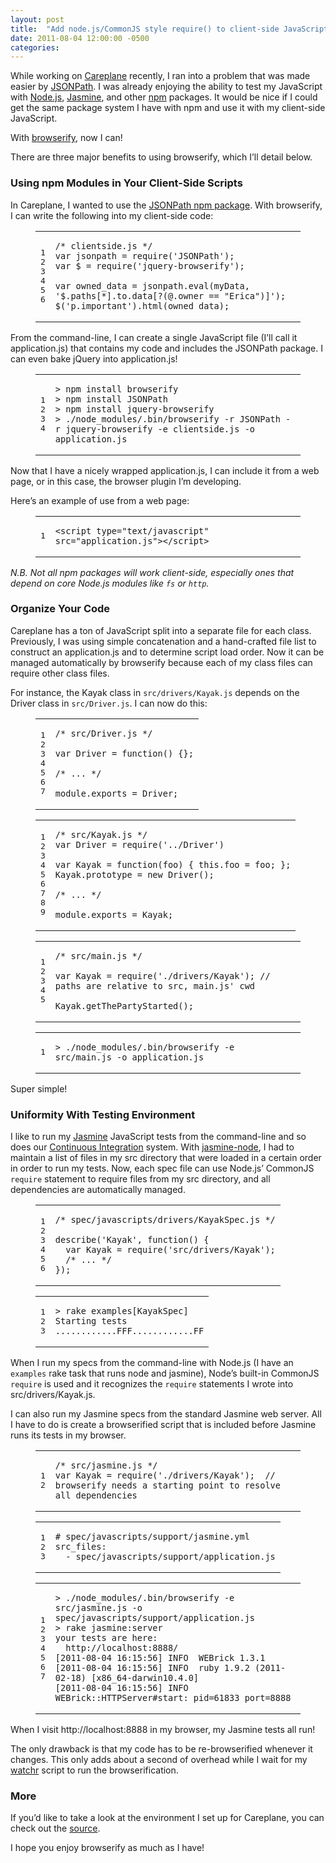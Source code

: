 ```yaml
---
layout: post
title:  "Add node.js/CommonJS style require() to client-side JavaScript with browserify"
date: 2011-08-04 12:00:00 -0500
categories: 
---
```


While working on <a href="http://careplane.org">Careplane</a> recently, I ran into a problem that was made easier by <a href="http://goessner.net/articles/JsonPath/">JSONPath</a>. I was already enjoying the ability to test my JavaScript with <a href="http://nodejs.org">Node.js</a>, <a href="">Jasmine</a>, and other <a href="http://npmjs.org/">npm</a> packages. It would be nice if I could get the same package system I have with npm and use it with my client-side JavaScript.

With <a href="http://github.com/substack/node-browserify">browserify</a>, now I can!

There are three major benefits to using browserify, which I&#8217;ll detail below.

<h3>Using npm Modules in Your Client-Side Scripts</h3>

In Careplane, I wanted to use the <a href="">JSONPath npm package</a>. With browserify, I can write the following into my client-side code:

<figure class='code'><figcaption><span></span></figcaption><div class="highlight"><table><tr><td class="gutter"><pre class="line-numbers"><span class='line-number'>1</span>
<span class='line-number'>2</span>
<span class='line-number'>3</span>
<span class='line-number'>4</span>
<span class='line-number'>5</span>
<span class='line-number'>6</span>
</pre></td><td class='code'><pre><code class='javascript'><span class='line'><span class="cm">/* clientside.js */</span>
</span><span class='line'><span class="kd">var</span> <span class="nx">jsonpath</span> <span class="o">=</span> <span class="nx">require</span><span class="p">(</span><span class="s1">&#39;JSONPath&#39;</span><span class="p">);</span>
</span><span class='line'><span class="kd">var</span> <span class="nx">$</span> <span class="o">=</span> <span class="nx">require</span><span class="p">(</span><span class="s1">&#39;jquery-browserify&#39;</span><span class="p">);</span>
</span><span class='line'>
</span><span class='line'><span class="kd">var</span> <span class="nx">owned_data</span> <span class="o">=</span> <span class="nx">jsonpath</span><span class="p">.</span><span class="nb">eval</span><span class="p">(</span><span class="nx">myData</span><span class="p">,</span> <span class="s1">&#39;$.paths[*].to.data[?(@.owner == &quot;Erica&quot;)]&#39;</span><span class="p">);</span>
</span><span class='line'><span class="nx">$</span><span class="p">(</span><span class="s1">&#39;p.important&#39;</span><span class="p">).</span><span class="nx">html</span><span class="p">(</span><span class="nx">owned_data</span><span class="p">);</span>
</span></code></pre></td></tr></table></div></figure>


From the command-line, I can create a single JavaScript file (I&#8217;ll call it application.js) that contains my code and includes the JSONPath package. I can even bake jQuery into application.js!

<figure class='code'><figcaption><span></span></figcaption><div class="highlight"><table><tr><td class="gutter"><pre class="line-numbers"><span class='line-number'>1</span>
<span class='line-number'>2</span>
<span class='line-number'>3</span>
<span class='line-number'>4</span>
</pre></td><td class='code'><pre><code class='bash'><span class='line'>&gt; npm install browserify
</span><span class='line'>&gt; npm install JSONPath
</span><span class='line'>&gt; npm install jquery-browserify
</span><span class='line'>&gt; ./node_modules/.bin/browserify -r JSONPath -r jquery-browserify -e clientside.js -o application.js
</span></code></pre></td></tr></table></div></figure>


Now that I have a nicely wrapped application.js, I can include it from a web page, or in this case, the browser plugin I&#8217;m developing.

Here&#8217;s an example of use from a web page:

<figure class='code'><figcaption><span></span></figcaption><div class="highlight"><table><tr><td class="gutter"><pre class="line-numbers"><span class='line-number'>1</span>
</pre></td><td class='code'><pre><code class='html'><span class='line'><span class="nt">&lt;script </span><span class="na">type=</span><span class="s">&quot;text/javascript&quot;</span> <span class="na">src=</span><span class="s">&quot;application.js&quot;</span><span class="nt">&gt;&lt;/script&gt;</span>
</span></code></pre></td></tr></table></div></figure>


<em>N.B. Not all npm packages will work client-side, especially ones that depend on core Node.js modules like <code>fs</code> or <code>http</code>.</em>

<h3>Organize Your Code</h3>

Careplane has a ton of JavaScript split into a separate file for each class. Previously, I was using simple concatenation and a hand-crafted file list to construct an application.js and to determine script load order. Now it can be managed automatically by browserify because each of my class files can require other class files.

For instance, the Kayak class in <code>src/drivers/Kayak.js</code> depends on the Driver class in <code>src/Driver.js</code>. I can now do this:

<figure class='code'><figcaption><span></span></figcaption><div class="highlight"><table><tr><td class="gutter"><pre class="line-numbers"><span class='line-number'>1</span>
<span class='line-number'>2</span>
<span class='line-number'>3</span>
<span class='line-number'>4</span>
<span class='line-number'>5</span>
<span class='line-number'>6</span>
<span class='line-number'>7</span>
</pre></td><td class='code'><pre><code class='javascript'><span class='line'><span class="cm">/* src/Driver.js */</span>
</span><span class='line'>
</span><span class='line'><span class="kd">var</span> <span class="nx">Driver</span> <span class="o">=</span> <span class="kd">function</span><span class="p">()</span> <span class="p">{};</span>
</span><span class='line'>
</span><span class='line'><span class="cm">/* ... */</span>
</span><span class='line'>
</span><span class='line'><span class="nx">module</span><span class="p">.</span><span class="nx">exports</span> <span class="o">=</span> <span class="nx">Driver</span><span class="p">;</span>
</span></code></pre></td></tr></table></div></figure>




<figure class='code'><figcaption><span></span></figcaption><div class="highlight"><table><tr><td class="gutter"><pre class="line-numbers"><span class='line-number'>1</span>
<span class='line-number'>2</span>
<span class='line-number'>3</span>
<span class='line-number'>4</span>
<span class='line-number'>5</span>
<span class='line-number'>6</span>
<span class='line-number'>7</span>
<span class='line-number'>8</span>
<span class='line-number'>9</span>
</pre></td><td class='code'><pre><code class='javascript'><span class='line'><span class="cm">/* src/Kayak.js */</span>
</span><span class='line'><span class="kd">var</span> <span class="nx">Driver</span> <span class="o">=</span> <span class="nx">require</span><span class="p">(</span><span class="s1">&#39;../Driver&#39;</span><span class="p">)</span>
</span><span class='line'>
</span><span class='line'><span class="kd">var</span> <span class="nx">Kayak</span> <span class="o">=</span> <span class="kd">function</span><span class="p">(</span><span class="nx">foo</span><span class="p">)</span> <span class="p">{</span> <span class="k">this</span><span class="p">.</span><span class="nx">foo</span> <span class="o">=</span> <span class="nx">foo</span><span class="p">;</span> <span class="p">};</span>
</span><span class='line'><span class="nx">Kayak</span><span class="p">.</span><span class="nx">prototype</span> <span class="o">=</span> <span class="k">new</span> <span class="nx">Driver</span><span class="p">();</span>
</span><span class='line'>
</span><span class='line'><span class="cm">/* ... */</span>
</span><span class='line'>
</span><span class='line'><span class="nx">module</span><span class="p">.</span><span class="nx">exports</span> <span class="o">=</span> <span class="nx">Kayak</span><span class="p">;</span>
</span></code></pre></td></tr></table></div></figure>




<figure class='code'><figcaption><span></span></figcaption><div class="highlight"><table><tr><td class="gutter"><pre class="line-numbers"><span class='line-number'>1</span>
<span class='line-number'>2</span>
<span class='line-number'>3</span>
<span class='line-number'>4</span>
<span class='line-number'>5</span>
</pre></td><td class='code'><pre><code class='javascript'><span class='line'><span class="cm">/* src/main.js */</span>
</span><span class='line'>
</span><span class='line'><span class="kd">var</span> <span class="nx">Kayak</span> <span class="o">=</span> <span class="nx">require</span><span class="p">(</span><span class="s1">&#39;./drivers/Kayak&#39;</span><span class="p">);</span> <span class="c1">// paths are relative to src, main.js&#39; cwd</span>
</span><span class='line'>
</span><span class='line'><span class="nx">Kayak</span><span class="p">.</span><span class="nx">getThePartyStarted</span><span class="p">();</span>
</span></code></pre></td></tr></table></div></figure>




<figure class='code'><figcaption><span></span></figcaption><div class="highlight"><table><tr><td class="gutter"><pre class="line-numbers"><span class='line-number'>1</span>
</pre></td><td class='code'><pre><code class='bash'><span class='line'>&gt; ./node_modules/.bin/browserify -e src/main.js -o application.js
</span></code></pre></td></tr></table></div></figure>


Super simple!

<h3>Uniformity With Testing Environment</h3>

I like to run my <a href="http://pivotal.github.com/jasmine/">Jasmine</a> JavaScript tests from the command-line and so does our <a href="http://martinfowler.com/articles/continuousIntegration.html">Continuous Integration</a> system. With <a href="http://github.com/mhevery/jasmine-node">jasmine-node</a>, I had to maintain a list of files in my src directory that were loaded in a certain order in order to run my tests. Now, each spec file can use Node.js&#8217; CommonJS <code>require</code> statement to require files from my src directory, and all dependencies are automatically managed.

<figure class='code'><figcaption><span></span></figcaption><div class="highlight"><table><tr><td class="gutter"><pre class="line-numbers"><span class='line-number'>1</span>
<span class='line-number'>2</span>
<span class='line-number'>3</span>
<span class='line-number'>4</span>
<span class='line-number'>5</span>
<span class='line-number'>6</span>
</pre></td><td class='code'><pre><code class='javascript'><span class='line'><span class="cm">/* spec/javascripts/drivers/KayakSpec.js */</span>
</span><span class='line'>
</span><span class='line'><span class="nx">describe</span><span class="p">(</span><span class="s1">&#39;Kayak&#39;</span><span class="p">,</span> <span class="kd">function</span><span class="p">()</span> <span class="p">{</span>
</span><span class='line'>  <span class="kd">var</span> <span class="nx">Kayak</span> <span class="o">=</span> <span class="nx">require</span><span class="p">(</span><span class="s1">&#39;src/drivers/Kayak&#39;</span><span class="p">);</span>
</span><span class='line'>  <span class="cm">/* ... */</span>
</span><span class='line'><span class="p">});</span>
</span></code></pre></td></tr></table></div></figure>




<figure class='code'><figcaption><span></span></figcaption><div class="highlight"><table><tr><td class="gutter"><pre class="line-numbers"><span class='line-number'>1</span>
<span class='line-number'>2</span>
<span class='line-number'>3</span>
</pre></td><td class='code'><pre><code class='bash'><span class='line'>&gt; rake examples<span class="o">[</span>KayakSpec<span class="o">]</span>
</span><span class='line'>Starting tests
</span><span class='line'>............FFF............FF
</span></code></pre></td></tr></table></div></figure>


When I run my specs from the command-line with Node.js (I have an <code>examples</code> rake task that runs node and jasmine), Node&#8217;s built-in CommonJS <code>require</code> is used and it recognizes the <code>require</code> statements I wrote into src/drivers/Kayak.js.

I can also run my Jasmine specs from the standard Jasmine web server. All I have to do is create a browserified script that is included before Jasmine runs its tests in my browser.

<figure class='code'><figcaption><span></span></figcaption><div class="highlight"><table><tr><td class="gutter"><pre class="line-numbers"><span class='line-number'>1</span>
<span class='line-number'>2</span>
</pre></td><td class='code'><pre><code class='javascript'><span class='line'><span class="cm">/* src/jasmine.js */</span>
</span><span class='line'><span class="kd">var</span> <span class="nx">Kayak</span> <span class="o">=</span> <span class="nx">require</span><span class="p">(</span><span class="s1">&#39;./drivers/Kayak&#39;</span><span class="p">);</span>  <span class="c1">// browserify needs a starting point to resolve all dependencies</span>
</span></code></pre></td></tr></table></div></figure>




<figure class='code'><figcaption><span></span></figcaption><div class="highlight"><table><tr><td class="gutter"><pre class="line-numbers"><span class='line-number'>1</span>
<span class='line-number'>2</span>
<span class='line-number'>3</span>
</pre></td><td class='code'><pre><code class='yaml'><span class='line'><span class="c1"># spec/javascripts/support/jasmine.yml</span>
</span><span class='line'><span class="l-Scalar-Plain">src_files</span><span class="p-Indicator">:</span>
</span><span class='line'>  <span class="p-Indicator">-</span> <span class="l-Scalar-Plain">spec/javascripts/support/application.js</span>
</span></code></pre></td></tr></table></div></figure>




<figure class='code'><figcaption><span></span></figcaption><div class="highlight"><table><tr><td class="gutter"><pre class="line-numbers"><span class='line-number'>1</span>
<span class='line-number'>2</span>
<span class='line-number'>3</span>
<span class='line-number'>4</span>
<span class='line-number'>5</span>
<span class='line-number'>6</span>
<span class='line-number'>7</span>
</pre></td><td class='code'><pre><code class='bash'><span class='line'>&gt; ./node_modules/.bin/browserify -e src/jasmine.js -o spec/javascripts/support/application.js
</span><span class='line'>&gt; rake jasmine:server
</span><span class='line'>your tests are here:
</span><span class='line'>  http://localhost:8888/
</span><span class='line'><span class="o">[</span>2011-08-04 16:15:56<span class="o">]</span> INFO  WEBrick 1.3.1
</span><span class='line'><span class="o">[</span>2011-08-04 16:15:56<span class="o">]</span> INFO  ruby 1.9.2 <span class="o">(</span>2011-02-18<span class="o">)</span> <span class="o">[</span>x86_64-darwin10.4.0<span class="o">]</span>
</span><span class='line'><span class="o">[</span>2011-08-04 16:15:56<span class="o">]</span> INFO  WEBrick::HTTPServer#start: <span class="nv">pid</span><span class="o">=</span>61833 <span class="nv">port</span><span class="o">=</span>8888
</span></code></pre></td></tr></table></div></figure>


When I visit http://localhost:8888 in my browser, my Jasmine tests all run!

The only drawback is that my code has to be re-browserified whenever it changes. This only adds about a second of overhead while I wait for my <a href="http://rubygems.org/gems/watchr">watchr</a> script to run the browserification.

<h3>More</h3>

If you&#8217;d like to take a look at the environment I set up for Careplane, you can check out the <a href="http://github.com/brighterplanet/careplane">source</a>.

I hope you enjoy browserify as much as I have!
